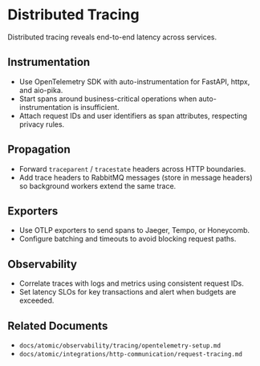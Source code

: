 # Distributed Tracing

Distributed tracing reveals end-to-end latency across services.

## Instrumentation

- Use OpenTelemetry SDK with auto-instrumentation for FastAPI, httpx, and aio-pika.
- Start spans around business-critical operations when auto-instrumentation is insufficient.
- Attach request IDs and user identifiers as span attributes, respecting privacy rules.

## Propagation

- Forward `traceparent` / `tracestate` headers across HTTP boundaries.
- Add trace headers to RabbitMQ messages (store in message headers) so background workers extend the same trace.

## Exporters

- Use OTLP exporters to send spans to Jaeger, Tempo, or Honeycomb.
- Configure batching and timeouts to avoid blocking request paths.

## Observability

- Correlate traces with logs and metrics using consistent request IDs.
- Set latency SLOs for key transactions and alert when budgets are exceeded.

## Related Documents

- `docs/atomic/observability/tracing/opentelemetry-setup.md`
- `docs/atomic/integrations/http-communication/request-tracing.md`
